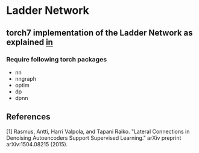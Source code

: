 # Ladder Network
## torch7 implementation of the Ladder Network as explained [in](http://arxiv.org/pdf/1504.08215.pdf)

### Require following torch packages
 * nn
 * nngraph
 * optim
 * dp
 * dpnn

## References
[1] Rasmus, Antti, Harri Valpola, and Tapani Raiko. "Lateral Connections in Denoising Autoencoders Support Supervised Learning." arXiv preprint arXiv:1504.08215 (2015).
